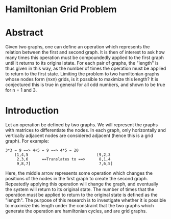# Hamiltonian Grid Problem

# Abstract
Given two graphs, one can define an operation which represents the relation between the first and second graph. It is then of interest to ask how many times this operation must be compoundedly applied to the first graph until it returns to its original state. For each pair of graphs, the "length" is thus given in this way, as the number of times the operation must be applied to return to the first state. Limiting the problem to two hamiltonian graphs whose nodes form (nxn) grids, is it possible to maximize this length? It is conjectured this is true in general for all odd numbers, and shown to be true for n = 1 and 3.

# Introduction
Let an operation be defined by two graphs. We will represent the graphs with matrices to differentiate the nodes. In each graph, only horizontally and vertically adjacent nodes are considered adjacent (hence this is a grid graph). For example:

```
3*3 = 9 ==> 4+5 = 9 ==> 4*5 = 20
    [1,4,5                              [9,2,3
     2,3,6      ==Translates to ==>      8,1,4
     9,8,7]                              7,6,5]
```
Here, the middle arrow represents some operation which changes the positions of the nodes in the first graph to create the second graph. Repeatedly applying this operation will change the graph, and eventually the system will return to its original state. The number of times that the operation must be applied to return to the original state is defined as the "length". The purpose of this research is to investigate whether it is possible to maximize this length under the constraint that the two graphs which generate the operation are hamiltonian cycles, and are grid graphs.
